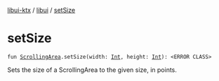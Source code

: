 [libui-ktx](../index.md) / [libui](index.md) / [setSize](./set-size.md)

# setSize

`fun `[`ScrollingArea`](-scrolling-area.md)`.setSize(width: `[`Int`](https://kotlinlang.org/api/latest/jvm/stdlib/kotlin/-int/index.html)`, height: `[`Int`](https://kotlinlang.org/api/latest/jvm/stdlib/kotlin/-int/index.html)`): <ERROR CLASS>`

Sets the size of a ScrollingArea to the given size, in points.

